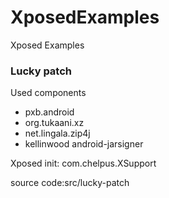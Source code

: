 # XposedExamples
Xposed Examples

### Lucky patch

Used components

- pxb.android
- org.tukaani.xz
- net.lingala.zip4j
- kellinwood android-jarsigner

Xposed init: com.chelpus.XSupport

source code:src/lucky-patch

